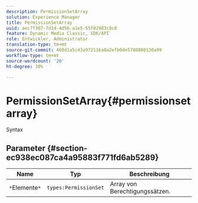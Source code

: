```yaml
---
description: PermissionSetArray
solution: Experience Manager
title: PermissionSetArray
uuid: aec7f307-7d1d-4d56-a1e5-55f82983c8c8
feature: Dynamic Media Classic, SDK/API
role: Entwickler, Administrator
translation-type: tm+mt
source-git-commit: 469d1a5c43a972116a8a2efb0de5708800130a99
workflow-type: tm+mt
source-wordcount: '20'
ht-degree: 30%

---
```



# PermissionSetArray{#permissionsetarray}

Syntax

## Parameter {#section-ec938ec087ca4a95883f771fd6ab5289}

| Name | Typ | Beschreibung |
|---|---|---|
| `*`Elemente`*` | `types:PermissionSet` | Array von Berechtigungssätzen. |

